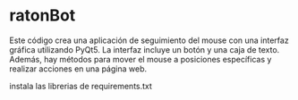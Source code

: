 # ratonBot
 Este código crea una aplicación de seguimiento del mouse con una interfaz gráfica utilizando PyQt5. La interfaz incluye un botón y una caja de texto. Además, hay métodos para mover el mouse a posiciones específicas y realizar acciones en una página web.

 instala las librerias de requirements.txt
